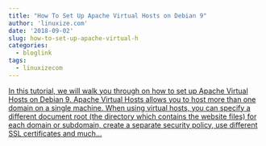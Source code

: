 ```yaml
---
title: "How To Set Up Apache Virtual Hosts on Debian 9"
author: 'linuxize.com'
date: '2018-09-02'
slug: how-to-set-up-apache-virtual-h
categories:
  - bloglink
tags:
  - linuxizecom
---
```


[In this tutorial, we will walk you through on how to set up Apache Virtual Hosts on Debian 9. Apache Virtual Hosts allows you to host more than one domain on a single machine. When using virtual hosts, you can specify a different document root (the directory which contains the website files) for each domain or subdomain, create a separate security policy, use different SSL certificates and much...<click to read more>](https://linuxize.com/post/how-to-set-up-apache-virtual-hosts-on-debian-9/)

